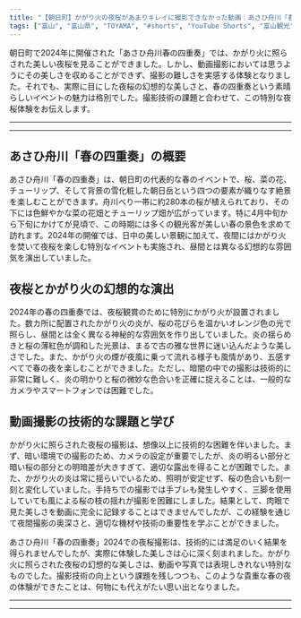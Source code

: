 ```yaml
---
title: "【朝日町】かがり火の夜桜があまりキレイに撮影できなかった動画｜あさひ舟川「春の四重奏」2024"
tags: ["富山", "富山県", "TOYAMA", "#shorts", "YouTube Shorts", "富山観光", "富山旅行", "北陸観光", "朝日町", "県東部", "桜", "花見", "春", "富山県の観光スポット", "富山県でおすすめの場所", "富山県の見どころ"]
---
```


朝日町で2024年に開催された「あさひ舟川春の四重奏」では、かがり火に照らされた美しい夜桜を見ることができました。しかし、動画撮影においては思うようにその美しさを収めることができず、撮影の難しさを実感する体験となりました。それでも、実際に目にした夜桜の幻想的な美しさと、春の四重奏という素晴らしいイベントの魅力は格別でした。撮影技術の課題と合わせて、この特別な夜桜体験をお伝えします。

---

<!-- 🎥 YouTube動画埋め込み -->
<!-- No YouTube URL provided -->

---

## あさひ舟川「春の四重奏」の概要

あさひ舟川「春の四重奏」は、朝日町の代表的な春のイベントで、桜、菜の花、チューリップ、そして背景の雪化粧した朝日岳という四つの要素が織りなす絶景を楽しむことができます。舟川べり一帯に約280本の桜が植えられており、その下には色鮮やかな菜の花畑とチューリップ畑が広がっています。特に4月中旬から下旬にかけてが見頃で、この時期には多くの観光客が美しい春の景色を求めて訪れます。2024年の開催では、日中の美しい景観に加えて、夜間にはかがり火を焚いて夜桜を楽しむ特別なイベントも実施され、昼間とは異なる幻想的な雰囲気を演出していました。

## 夜桜とかがり火の幻想的な演出

2024年の春の四重奏では、夜桜観賞のために特別にかがり火が設置されました。数カ所に配置されたかがり火の炎が、桜の花びらを温かいオレンジ色の光で照らし、昼間とは全く異なる神秘的な雰囲気を作り出していました。炎の揺らめきと桜の薄紅色が調和した光景は、まるで古の雅な世界に迷い込んだような美しさでした。また、かがり火の煙が夜風に乗って流れる様子も風情があり、五感すべてで春の夜を楽しむことができました。ただし、暗闇の中での撮影は技術的に非常に難しく、炎の明かりと桜の微妙な色合いを正確に捉えることは、一般的なカメラやスマートフォンでは困難でした。

## 動画撮影の技術的な課題と学び

かがり火に照らされた夜桜の撮影は、想像以上に技術的な困難を伴いました。まず、暗い環境での撮影のため、カメラの設定が重要でしたが、炎の明るい部分と暗い桜の部分との明暗差が大きすぎて、適切な露出を得ることが困難でした。また、かがり火の炎は常に揺らいでいるため、照明が安定せず、桜の色合いも刻一刻と変化していました。手持ちでの撮影では手ブレも発生しやすく、三脚を使用していても風による桜の枝の揺れが撮影を困難にしました。結果として、肉眼で見た美しさを動画に完全に記録することはできませんでしたが、この経験を通じて夜間撮影の奥深さと、適切な機材や技術の重要性を学ぶことができました。

あさひ舟川「春の四重奏」2024での夜桜撮影は、技術的には満足のいく結果を得られませんでしたが、実際に体験した美しさは心に深く刻まれました。かがり火に照らされた夜桜の幻想的な美しさは、動画や写真では表現しきれない特別なものでした。撮影技術の向上という課題を残しつつも、このような貴重な春の夜の体験ができたことは、何物にも代えがたい思い出となりました。

---

<!-- 🗺 Googleマップ（自動表示: page.tsxで地域名から自動生成） -->

<!-- 📍 宿泊リンク（自動表示: page.tsxで地域別リンクを自動生成）
     - タイトルから地域名を抽出
     - JTB / 楽天トラベル / じゃらん / 一休.com 対応
     - 環境変数でプロバイダー切替可能
-->

<!-- 📚 関連記事（自動表示: page.tsxで同カテゴリから2件自動選択） -->

<!-- 🏷️ タグ（自動表示: page.tsxで記事最下部に自動配置） -->

---

<!--
【記事文字数ルール】
- 基本文字数: 最低1000文字以上
- 推奨文字数: 1000〜1500文字（スマホ読みやすさ最優先）
- 上限なし: 情報量的に必要な場合は1500文字や2000文字を超えても良い
- 判断基準: 読者にとって価値ある情報を過不足なく提供できる文字数

【記事構成の最終形】
1. タイトル・動画・本文
2. まとめ
3. Googleマップ（見出しなし、マップのみ自動表示）
4. **宿泊リンク（地域別自動生成）** ← 2025年10月7日追加
5. 関連記事（H3、同カテゴリから2件自動選択）
6. タグ（記事最下部に自動表示）
7. ナビゲーションボタン

【宿泊リンクシステム仕様】
- タイトルから地域名を自動抽出（【〇〇市】形式優先）
- 北陸地方地域辞書: 富山/石川/福井の主要都市対応
- 対応プロバイダー: JTB（既定）/ 楽天トラベル / じゃらん / 一休.com
- 環境変数で切替: NEXT_PUBLIC_DEFAULT_TRAVEL_PROVIDER
- URLテンプレート: 地域名自動エンコード + アフィリエイトID挿入
- 配置位置: Googleマップ直後、関連記事より前

【自動生成セクション】
※以下はpage.tsxで自動生成されるため、記事本文には含めない
- Googleマップ: タイトル【】内の地域名から生成
- 宿泊リンク: 地域名抽出 → Deeplink生成 → スタイル適用
- 関連記事: 同カテゴリから2件を自動選択・リンク化
- タグ: 記事データから最下部に自動配置

【削除済みセクション】
※アクセス方法・周辺情報・公式リンクセクションは不要（2025年10月5日削除）

【AdSense・アフィリエイト】
- Google AdSense: 全ページ自動読み込み（layout.tsx）
- アフィリエイトスクリプト: AffilScript（layout.tsx）
- data-affil属性での動的リンク変換機能あり（現在は宿泊リンクで代替）

【最終更新】2025年10月7日 - 地域別宿泊リンク自動生成システム実装
-->
